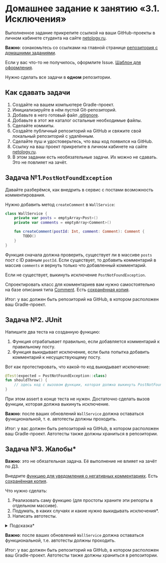# Домашнее задание к занятию «3.1. Исключения»

Выполненное задание прикрепите ссылкой на ваши GitHub-проекты в личном кабинете студента на сайте [netology.ru](https://netology.ru).

**Важно**: ознакомьтесь со ссылками на главной странице [репозитория с домашними заданиями](../README.md).

Если у вас что-то не получилось, оформлите Issue. [Шаблон для оформления](../report-requirements.md).

Нужно сделать все задачи в **одном** репозитории.

## Как сдавать задачи

1. Создайте на вашем компьютере Gradle-проект.
1. Инициализируйте в нём пустой Git-репозиторий.
1. Добавьте в него готовый файл [.gitignore](../.gitignore).
1. Добавьте в этот же каталог остальные необходимые файлы.
1. Сделайте коммиты.
1. Создайте публичный репозиторий на GitHub и свяжите свой локальный репозиторий с удалённым.
1. Сделайте пуш и удостоверьтесь, что ваш код появился на GitHub.
1. Ссылку на ваш проект прикрепите в личном кабинете на сайте [netology.ru](https://netology.ru).
1. В этом задании есть необязательные задачи. Их можно не сдавать. Это не повлияет на зачёт.

## Задача №1.`PostNotFoundException`

Давайте разберёмся, как внедрить в сервис с постами возможность комментирования.

Нужно добавить метод `createComment` в `WallService`:

```kotlin
class WallService {
    private var posts = emptyArray<Post>()
    private var comments = emptyArray<Comment>()

    fun createComment(postId: Int, comment: Comment): Comment {
        TODO()
    }
}
```

Функция сначала должна проверить, существует ли в массиве `posts` пост с ID равным `postId`. Если существует, то добавить комментарий в массив `comments` и вернуть только что добавленный комментарий.

Если не существует, выкинуть исключение `PostNotFoundException`.

Спроектировать класс для комментариев вам нужно самостоятельно на базе описания типа [Comment](https://vk.com/dev/objects/comment). Есть [сохранённая копия](assets/comment.pdf).

Итог: у вас должен быть репозиторий на GitHub, в котором расположен ваш Gradle-проект.

## Задача №2. JUnit

Напишите два теста на созданную функцию:
1. Функция отрабатывает правильно, если добавляется комментарий к правильному посту.
1. Функция выкидывает исключение, если была попытка добавить комментарий к несуществующему посту.

Вот как протестировать, что какой-то код выкидывает исключение:

```kotlin
@Test(expected = PostNotFoundException::class)
fun shouldThrow() {
    // здесь код с вызовом функции, которая должна выкинуть PostNotFoundException
}
```

При этом assert в конце теста не нужен. Достаточно сделать вызов функции, которая должна выкинуть исключение.

**Важно**: после ваших обновлений `WallService` должна оставаться функциональной, т. е. автотесты должны проходить.

Итог: у вас должен быть репозиторий на GitHub, в котором расположен ваш Gradle-проект. Автотесты также должны храниться в репозитории.

## Задача №3. Жалобы*

**Важно**: это не обязательная задача. Её выполнение не влияет на зачёт по ДЗ.

Внедрите [функцию для уведомления о негативных комментариях](https://vk.com/dev/wall.reportComment). Есть [сохранённая копия](assets/wall.reportComment.pdf).

Что нужно сделать:
1. Реализовать саму функцию (для простоты храните эти репорты в отдельном массиве).
1. Подумать, в каких случаях и какие нужно выкидывать исключения*.
1. Написать автотесты.

<details>
<summary>Подсказка*</summary>

Обратите внимание, что неверным может быть не только ID комментария, но и причина.
</details>

**Важно**: после ваших обновлений `WallService` должна оставаться функциональной, т.е. автотесты должны проходить.

Итог: у вас должен быть репозиторий на GitHub, в котором расположен ваш Gradle-проект. Автотесты также должны храниться в репозитории.

